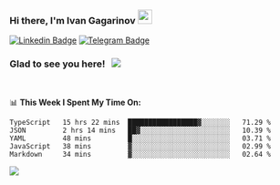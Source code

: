### Hi there, I'm Ivan Gagarinov <img src="https://media.giphy.com/media/hvRJCLFzcasrR4ia7z/giphy.gif" width="25px">

[![Linkedin Badge](https://img.shields.io/badge/-LinkedIn-0e76a8?style=flat-square&logo=Linkedin&logoColor=white)](https://linkedin.com/in/ivan-gagarinov-142ba3141/)
[![Telegram Badge](https://img.shields.io/badge/-Telegram-0088cc?style=flat-square&logo=Telegram&logoColor=white)](https://t.me/igagarinov)

### Glad to see you here! &nbsp; ![](https://visitor-badge.glitch.me/badge?page_id=dzencot.dzencot)

</br>

📊 **This Week I Spent My Time On:**
<!--START_SECTION:waka-->
```text
TypeScript   15 hrs 22 mins  █████████████████▓░░░░░░░   71.29 % 
JSON         2 hrs 14 mins   ██▓░░░░░░░░░░░░░░░░░░░░░░   10.39 % 
YAML         48 mins         █░░░░░░░░░░░░░░░░░░░░░░░░   03.71 % 
JavaScript   38 mins         ▓░░░░░░░░░░░░░░░░░░░░░░░░   02.99 % 
Markdown     34 mins         ▓░░░░░░░░░░░░░░░░░░░░░░░░   02.64 % 
```
<!--END_SECTION:waka-->

[![](https://github-readme-stats.vercel.app/api?username=dzencot&theme=gruvbox)](https://github.com/dzencot)
